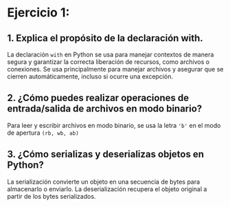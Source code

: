 # Ejercicio 1:
## 1. Explica el propósito de la declaración with. 

La declaración `with` en Python se usa para manejar contextos 
de manera segura y garantizar la correcta liberación de recursos, 
como archivos o conexiones. Se usa principalmente para manejar 
archivos y asegurar que se cierren automáticamente, incluso si 
ocurre una excepción.

## 2. ¿Cómo puedes realizar operaciones de entrada/salida de archivos en modo binario?

Para leer y escribir archivos en modo binario, se usa la letra 
`'b'` en el modo de apertura `(rb, wb, ab)`

## 3. ¿Cómo serializas y deserializas objetos en Python?

La serialización convierte un objeto en una secuencia de bytes para almacenarlo o enviarlo.
La deserialización recupera el objeto original a partir de los bytes serializados.